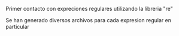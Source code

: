 Primer contacto con expreciones regulares utilizando la libreria "re"

Se han generado diversos archivos para cada expresion regular en particular